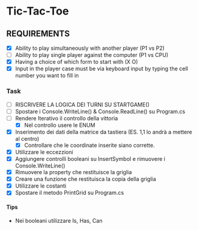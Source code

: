 # Tic-Tac-Toe

## REQUIREMENTS
- [X] Ability to play simultaneously with another player (P1 vs P2)
- [ ] Ability to play single player against the computer (P1 vs CPU)
- [X] Having a choice of which form to start with (X O)
- [X] Input in the player case must be via keyboard input by typing the cell number you want to fill in

### Task
- [ ] RISCRIVERE LA LOGICA DEI TURNI SU STARTGAME()
- [ ] Spostare i Console.WriteLine() & Console.ReadLine() su Program.cs
- [ ] Rendere Iterativo il controllo della vittoria
	- [X] Nel controllo usere le ENUM
- [X] Inserimento dei dati della  matrice da tastiera (ES. 1,1 lo andrà a mettere al centro)
	- [X] Controllare che le coordinate inserite siano corrette.
- [X] Utilizzare le eccezzioni
- [X] Aggiungere controlli booleani su InsertSymbol e rimuovere i Console.WriteLine()
- [X] Rimuovere la property che restituisce la griglia
- [X] Creare una funzione che restituisca la copia della griglia 
- [X] Utilizzare le costanti
- [X] Spostare il metodo PrintGrid su Program.cs

#### Tips

- Nei booleani utilizzare Is, Has, Can
